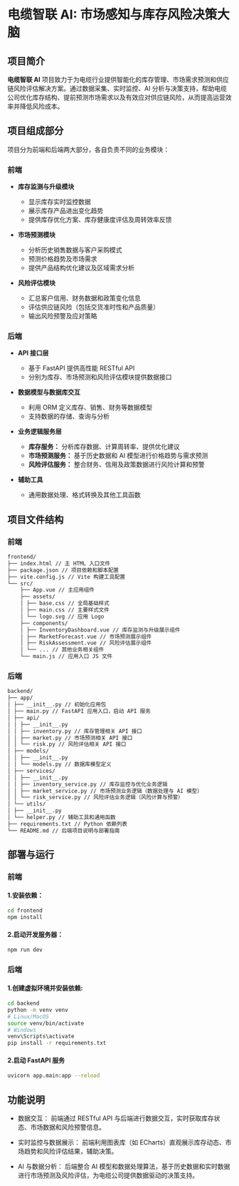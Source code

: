 # 电缆智联 AI: 市场感知与库存风险决策大脑

## 项目简介

**电缆智联 AI** 项目致力于为电缆行业提供智能化的库存管理、市场需求预测和供应链风险评估解决方案。通过数据采集、实时监控、AI 分析与决策支持，帮助电缆公司优化库存结构、提前预测市场需求以及有效应对供应链风险，从而提高运营效率并降低风险成本。

## 项目组成部分

项目分为前端和后端两大部分，各自负责不同的业务模块：

### 前端

- **库存监测与升级模块**

  - 显示库存实时监控数据
  - 展示库存产品进出变化趋势
  - 提供库存优化方案、库存健康度评估及周转效率反馈

- **市场预测模块**

  - 分析历史销售数据与客户采购模式
  - 预测价格趋势及市场需求
  - 提供产品结构优化建议及区域需求分析

- **风险评估模块**
  - 汇总客户信用、财务数据和政策变化信息
  - 评估供应链风险（包括交货准时性和产品质量）
  - 输出风险预警及应对策略

### 后端

- **API 接口层**

  - 基于 FastAPI 提供高性能 RESTful API
  - 分别为库存、市场预测和风险评估模块提供数据接口

- **数据模型与数据库交互**

  - 利用 ORM 定义库存、销售、财务等数据模型
  - 支持数据的存储、查询与分析

- **业务逻辑服务层**

  - **库存服务：** 分析库存数据、计算周转率、提供优化建议
  - **市场预测服务：** 基于历史数据和 AI 模型进行价格趋势与需求预测
  - **风险评估服务：** 整合财务、信用及政策数据进行风险计算和预警

- **辅助工具**
  - 通用数据处理、格式转换及其他工具函数

## 项目文件结构

### 前端

```markdown
frontend/
├── index.html // 主 HTML 入口文件
├── package.json // 项目依赖和脚本配置
├── vite.config.js // Vite 构建工具配置
└── src/
    ├── App.vue // 主应用组件
    ├── assets/
    │ ├── base.css // 全局基础样式
    │ ├── main.css // 主要样式文件
    │ └── logo.svg // 应用 Logo
    ├── components/
    │ ├── InventoryDashboard.vue // 库存监测与升级展示组件
    │ ├── MarketForecast.vue // 市场预测展示组件
    │ ├── RiskAssessment.vue // 风险评估展示组件
    │ └── ... // 其他业务相关组件
    └── main.js // 应用入口 JS 文件
```

### 后端

```markdown
backend/
├── app/
│ ├── __init__.py // 初始化应用包
│ ├── main.py // FastAPI 应用入口，启动 API 服务
│ ├── api/
│ │ ├── __init__.py
│ │ ├── inventory.py // 库存管理相关 API 接口
│ │ ├── market.py // 市场预测相关 API 接口
│ │ └── risk.py // 风险评估相关 API 接口
│ ├── models/
│ │ ├── __init__.py
│ │ └── models.py // 数据库模型定义
│ ├── services/
│ │ ├── __init__.py
│ │ ├── inventory_service.py // 库存监控与优化业务逻辑
│ │ ├── market_service.py // 市场预测业务逻辑（数据处理与 AI 模型）
│ │ └── risk_service.py // 风险评估业务逻辑（风险计算与预警）
│ └── utils/
│ ├── __init__.py
│ └── helper.py // 辅助工具和通用函数
├── requirements.txt // Python 依赖列表
└── README.md // 后端项目说明与部署指南
```

## 部署与运行

### 前端

#### 1.安装依赖：

```bash
cd frontend
npm install
```

#### 2.启动开发服务器：

```bash
npm run dev
```

### 后端

#### 1.创建虚拟环境并安装依赖:

```bash
cd backend
python -m venv venv
# Linux/MacOS
source venv/bin/activate
# Windows
venv\Scripts\activate
pip install -r requirements.txt
```

#### 2.启动 FastAPI 服务

```bash
uvicorn app.main:app --reload
```

## 功能说明

- 数据交互：
  前端通过 RESTful API 与后端进行数据交互，实时获取库存状态、市场数据和风险预警信息。

- 实时监控与数据展示：
  前端利用图表库（如 ECharts）直观展示库存动态、市场趋势和风险评估结果，辅助决策。

- AI 与数据分析：
  后端整合 AI 模型和数据处理算法，基于历史数据和实时数据进行市场预测及风险评估，为电缆公司提供数据驱动的决策支持。
